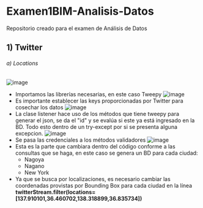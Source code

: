 # Examen1BIM-Analisis-Datos
Repositorio creado para el examen de Análisis de Datos

## 1) Twitter
  ###### a) Locations
  ![image](https://user-images.githubusercontent.com/58191417/127720919-659b02ab-6aa7-4a75-8ff1-08ae1cf24f10.png)
  - Importamos las librerías necesarias, en este caso Tweepy
  ![image](https://user-images.githubusercontent.com/58191417/127720735-95a6da2a-9ad8-4329-b206-f40f0453685f.png)
  - Es importante establecer las keys proporcionadas por Twitter para cosechar los datos
  ![image](https://user-images.githubusercontent.com/58191417/127720950-8364c177-cc51-476b-843a-540ca2333f0f.png)
  - La clase listener hace uso de los métodos que tiene tweepy para generar el json, se da el "id" y se evalúa si este ya está ingresado en la BD. Todo esto dentro de un try-except por si se presenta alguna excepcion.
  ![image](https://user-images.githubusercontent.com/58191417/127721044-122bae3a-879e-4fcd-b356-5422baa332a6.png)
  - Se pasa las credenciales a los métodos validadores
  ![image](https://user-images.githubusercontent.com/58191417/127721086-fa8a2037-8951-476b-bd42-9c7956b5e4f4.png)
  - Esta es la parte que cambiara dentro del código conforme a las consultas que se haga, en este caso se genera un BD para cada ciudad:
    - Nagoya
    - Nagano
    - New York
  - Ya que se busca por localizaciones, es necesario cambiar las coordenadas provistas por Bounding Box para cada ciudad en la línea **twitterStream.filter(locations=[137.910101,36.460702,138.318899,36.835734])** 
